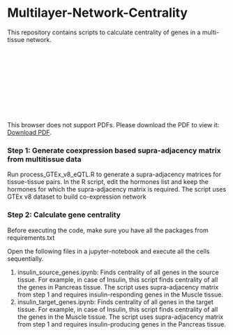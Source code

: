 

# Multilayer-Network-Centrality
This repository contains scripts to calculate centrality of genes in a multi-tissue network.

<object data="https://github.com/tarunkumariitm/Multilayer-Network-Centrality/blob/main/MultiCens.pdf" type="application/pdf" width="700px" height="700px">
    <embed src="https://github.com/tarunkumariitm/Multilayer-Network-Centrality/blob/main/MultiCens.pdf">
        <p>This browser does not support PDFs. Please download the PDF to view it: <a href="http://yoursite.com/the.pdf">Download PDF</a>.</p>
    </embed>
</object>


### Step 1: Generate coexpression based supra-adjacency matrix from multitissue data
Run process_GTEx_v8_eQTL.R to generate a supra-adjacency matrices for tissue-tissue pairs. In the R script, edit the hormones list and keep the hormones for which the supra-adjacency matrix is required.
The script uses GTEx v8 dataset to build co-expression network


### Step 2: Calculate gene centrality

Before executing the code, make sure you have all the packages from requirements.txt

Open the following files in a jupyter-notebook and execute all the cells sequentially. 

1. insulin_source_genes.ipynb: Finds centrality of all genes in the source tissue. For example, in case of Insulin, this script finds centrality of all the genes in Pancreas tissue. The script uses supra-adjacency matrix from step 1 and requires insulin-responding genes in the Muscle tissue.
2. insulin_target_genes.ipynb: Finds centrality of all genes in the target tissue. For example, in case of Insulin, this script finds centrality of all the genes in the Muscle tissue. The script uses supra-adjacency matrix from step 1 and requires insulin-producing genes in the Pancreas tissue.
